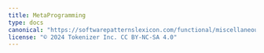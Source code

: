 ```yaml
---
title: MetaProgramming
type: docs
canonical: "https://softwarepatternslexicon.com/functional/miscellaneous-patterns/metaprogramming"
license: "© 2024 Tokenizer Inc. CC BY-NC-SA 4.0"
---
```

